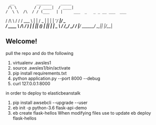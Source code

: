       __          _______    _____                          
     /\ \        / / ____|  / ____|                         
    /  \ \  /\  / / (___   | |     ___  _   _ _ __ ___  ___ 
   / /\ \ \/  \/ / \___ \  | |    / _ \| | | | '__/ __|/ _ \
  / ____ \  /\  /  ____) | | |___| (_) | |_| | |  \__ \  __/
 /_/    \_\/  \/  |_____/   \_____\___/ \__,_|_|  |___/\___|
                                                            
                                                            
                                                            
Welcome!
---------

pull the repo and do the following
1. virtualenv .awsles1
2. source .awsles1/bin/activate
3. pip install requirements.txt
4. python application.py --port 8000 --debug
5. curl 127.0.0.1:8000

in order to deploy to elasticbeanstalk

1. pip install awsebcli --upgrade --user
2. eb init -p python-3.6 flask-api-demo
3. eb create flask-hellos
When modifying files use to update
eb deploy flask-hellos

